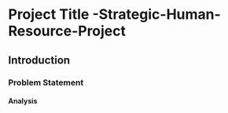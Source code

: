 # Project Title -Strategic-Human-Resource-Project

## Introduction

### Problem Statement

#### Analysis
